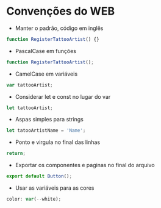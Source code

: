 # Convenções do WEB

- Manter o padrão, código em inglês
```jsx
function RegisterTattooArtist() {}
```
- PascalCase em funções 
```jsx
function RegisterTattooArtist();
```
- CamelCase em variáveis 
```jsx
var tattooArtist;
```
- Considerar let e const no lugar do var
```jsx
let tattooArtist;
```
- Aspas simples para strings
```jsx
let tatooArtistName = 'Name';
```
- Ponto e virgula no final das linhas
```jsx
return;
``` 
- Exportar os componentes e paginas no final do arquivo
```jsx
export default Button();
```
- Usar as variáveis para as cores 
```jsx
color: var(--white);
```
